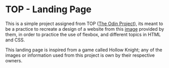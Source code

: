 # TOP - Landing Page

This is a simple project assigned from TOP ([The Odin Project](https://www.theodinproject.com/)), its meant to be a practice to recreate a design of a website from this [image](https://cdn.statically.io/gh/TheOdinProject/curriculum/main/foundations/html_css/project/odin-project.png) provided by them, in order to practice the use of flexbox, and different topics in HTML and CSS.

This landing page is inspired from a game called Hollow Knight; any of the images or information used from this project is own by their respective owners.
